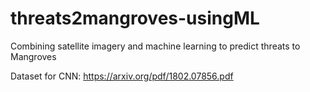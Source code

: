 # threats2mangroves-usingML
Combining satellite imagery and machine learning to predict threats to Mangroves 

Dataset for CNN:
https://arxiv.org/pdf/1802.07856.pdf
